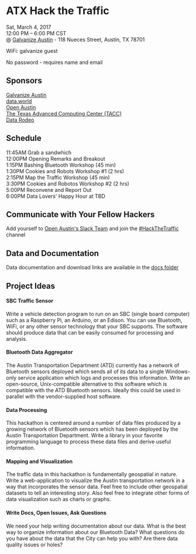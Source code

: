 # ATX Hack the Traffic

Sat, March 4, 2017  
12:00 PM – 6:00 PM CST  
@ [Galvanize Austin](http://www.galvanize.com/campuses/austin-2nd-street-district/) - 118 Nueces Street, Austin, TX 78701  

WiFi: galvanize guest

No password - requires name and email

## Sponsors

[Galvanize Austin](http://www.galvanize.com/campuses/austin-2nd-street-district/)  
[data.world](http://data.world)  
[Open Austin](http://open-austin.org)  
[The Texas Advanced Computing Center (TACC)](http://tacc.utexas.edu)  
[Data Rodeo](http://datarodeo.org)  


## Schedule

11:45AM Grab a sandwhich  
12:00PM Opening Remarks and Breakout  
1:15PM Bashing Bluetooth Workshop (45 min)  
1:30PM Cookies and Robots Workshop #1 (2 hrs)  
2:15PM Map the Traffic Workshop (45 min)  
3:30PM Cookies and Robotos Workshop #2 (2 hrs)  
5:00PM Reconvene and Report Out  
6:00PM Data Lovers' Happy Hour at TBD

## Communicate with Your Fellow Hackers

Add yourself to [Open Austin's Slack Team](http://slack.open-austin.org) and join the [#HackTheTraffic](https://open-austin.slack.com/messages/hackthetraffic/) channel

## Data and Documentation
Data documentation and download links are available in the [docs folder](https://github.com/cityofaustin/hack-the-traffic/tree/master/docs)

## Project Ideas

#### SBC Traffic Sensor

Write a vehicle detection program to run on an SBC (single board computer) such as a Raspberry Pi, an Arduino, or an Edison. You can use Bluetooth, WiFi, or any other sensor technology that your SBC supports. The software should produce data that can be easily consumed for processing and analysis.


#### Bluetooth Data Aggregator

The Austin Transportation Department (ATD) currently has a network of Bluetooth sensors deployed which sends all of its data to a single Windows-only service application which logs and processes this information. Write an open-source, Unix-compatible alternative to this software which is compatible with the ATD Bluetooth sensors. Ideally this could be used in parallel with the vendor-supplied host software.


#### Data Processing

This hackathon is centered around a number of data files produced by a growing network of Bluetooth sensors which has been deployed by the Austin Transportation Department. Write a library in your favorite programming language to process these data files and derive useful information.


#### Mapping and Visualization

The traffic data in this hackathon is fundamentally geospatial in nature. Write a web-application to visualize the Austin transportation network in a way that incorporates the sensor data. Feel free to include other geospatial datasets to tell an interesting story. Also feel free to integrate other forms of data visualization such as charts or graphs.


#### Write Docs, Open Issues, Ask Questions

We need your help writing documentation about our data. What is the best way to organize information about our Bluetooth Data? What questions do you have about the data that the City can help you with? Are there data quality issues or holes? 